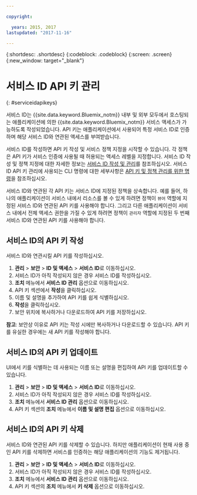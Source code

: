 ```yaml
---

copyright:

  years: 2015, 2017
lastupdated: "2017-11-16"

---
```


{:shortdesc: .shortdesc}
{:codeblock: .codeblock}
{:screen: .screen}
{:new_window: target="_blank"}

# 서비스 ID API 키 관리
{: #serviceidapikeys}

서비스 ID는 {{site.data.keyword.Bluemix_notm}} 내부 및 외부 모두에서 호스팅되는 애플리케이션에 의한 {{site.data.keyword.Bluemix_notm}} 서비스 액세스가 가능하도록 작성되었습니다. API 키는 애플리케이션에서 사용되어 특정 서비스 ID로 인증하며 해당 서비스 ID와 연관된 액세스를 부여받습니다.

서비스 ID를 작성하면 API 키 작성 및 서비스 정책 지정을 시작할 수 있습니다. 각 정책은 API 키가 서비스 인증에 사용될 때 허용되는 액세스 레벨을 지정합니다. 서비스 ID 작성 및 정책 지정에 대한 자세한 정보는 [서비스 ID 작성 및 관리](serviceids.html)를 참조하십시오. 서비스 ID API 키 관리에 사용되는 CLI 명령에 대한 세부사항은 [API 키 및 정책 관리를 위한 명령](/docs/cli/reference/bluemix_cli/bx_cli.html#bx_commands_iam)을 참조하십시오.

서비스 ID와 연관된 각 API 키는 서비스 ID에 지정된 정책을 상속합니다. 예를 들어, 하나의 애플리케이션이 서비스 내에서 리소스를 볼 수 있게 하려면 정책이 `뷰어` 역할에 지정된 서비스 ID와 연관된 API 키를 사용해야 합니다. 그리고 다른 애플리케이션이 서비스 내에서 전체 액세스 권한을 가질 수 있게 하려면 정책이 `관리자` 역할에 지정된 두 번째 서비스 ID와 연관된 API 키를 사용해야 합니다.

## 서비스 ID의 API 키 작성

서비스 ID와 연관시킬 API 키를 작성하십시오.

1. **관리** &gt; **보안** &gt; **ID 및 액세스** &gt; **서비스 ID**로 이동하십시오.  
2. 서비스 ID가 아직 작성되지 않은 경우 서비스 ID를 작성하십시오.
3. **조치** 메뉴에서 **서비스 ID 관리** 옵션으로 이동하십시오.
4. API 키 섹션에서 **작성**을 클릭하십시오.
5. 이름 및 설명을 추가하여 API 키를 쉽게 식별하십시오.
6. **작성**을 클릭하십시오.
7. 보안 위치에 복사하거나 다운로드하여 API 키를 저장하십시오.

**참고**: 보안상 이유로 API 키는 작성 시에만 복사하거나 다운로드할 수 있습니다. API 키를 유실한 경우에는 새 API 키를 작성해야 합니다. 

## 서비스 ID의 API 키 업데이트

UI에서 키를 식별하는 데 사용되는 이름 또는 설명을 편집하여 API 키를 업데이트할 수 있습니다.

1. **관리** &gt; **보안** &gt; **ID 및 액세스** &gt; **서비스 ID**로 이동하십시오.  
2. 서비스 ID가 아직 작성되지 않은 경우 서비스 ID를 작성하십시오.
3. **조치** 메뉴에서 **서비스 ID 관리** 옵션으로 이동하십시오.
4. API 키 섹션의 **조치** 메뉴에서 **이름 및 설명 편집** 옵션으로 이동하십시오.


## 서비스 ID의 API 키 삭제

서비스 ID와 연관된 API 키를 삭제할 수 있습니다. 하지만 애플리케이션이 현재 사용 중인 API 키를 삭제하면 서비스를 인증하는 해당 애플리케이션의 기능도 제거됩니다.

1. **관리** &gt; **보안** &gt; **ID 및 액세스** &gt; **서비스 ID**로 이동하십시오.  
2. 서비스 ID가 아직 작성되지 않은 경우 서비스 ID를 작성하십시오.
3. **조치** 메뉴에서 **서비스 ID 관리** 옵션으로 이동하십시오.
4. API 키 섹션의 **조치** 메뉴에서 **키 삭제** 옵션으로 이동하십시오.



